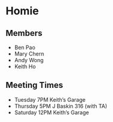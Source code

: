 # Homie

## Members
- Ben Pao
- Mary Chern
- Andy Wong
- Keith Ho
## Meeting Times
- Tuesday   7PM  Keith’s Garage
-	Thursday  5PM  J Baskin 316 (with TA)
-	Saturday 12PM  Keith’s Garage

